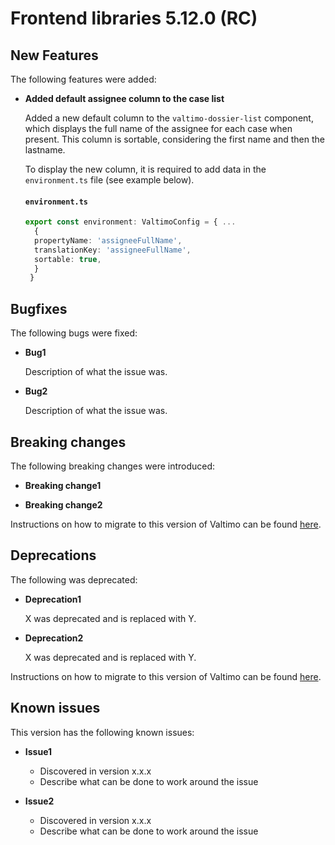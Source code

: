 # Frontend libraries 5.12.0 (RC)

## New Features

The following features were added:

* **Added default assignee column to the case list**

  Added a new default column to the `valtimo-dossier-list` component, which displays the full name of the assignee
  for each case when present. This column is sortable, considering the first name and then the lastname.

  To display the new column, it is required to add data in the `environment.ts` file (see example below).
  #### **`environment.ts`**

  ```typescript
  export const environment: ValtimoConfig = { ...
    {
    propertyName: 'assigneeFullName',
    translationKey: 'assigneeFullName',
    sortable: true,
    }
   }
  ```

## Bugfixes

The following bugs were fixed:

* **Bug1**

  Description of what the issue was.

* **Bug2**

  Description of what the issue was.

## Breaking changes

The following breaking changes were introduced:

* **Breaking change1**

* **Breaking change2**

Instructions on how to migrate to this version of Valtimo can be found [here](migration.md).

## Deprecations

The following was deprecated:

* **Deprecation1**

  X was deprecated and is replaced with Y.
* **Deprecation2**

  X was deprecated and is replaced with Y.

Instructions on how to migrate to this version of Valtimo can be found [here](migration.md).

## Known issues

This version has the following known issues:

* **Issue1**
    * Discovered in version x.x.x
    * Describe what can be done to work around the issue

* **Issue2**
    * Discovered in version x.x.x
    * Describe what can be done to work around the issue
